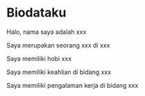 # Biodataku

Halo, nama saya adalah xxx

Saya merupakan seorang xxx di xxx

Saya memiliki hobi xxx

Saya memiliki keahlian di bidang xxx

Saya memiliki pengalaman kerja di bidang xxx